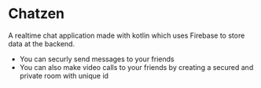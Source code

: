 # Chatzen
A realtime chat application made with kotlin which uses Firebase to store data at the backend.
- You can securly send messages to your friends
- You can also make video calls to your friends by creating a secured and private room with unique id
